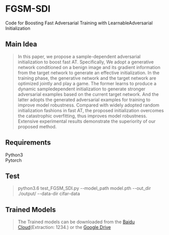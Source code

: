 # FGSM-SDI
Code for Boosting Fast Adversarial Training with LearnableAdversarial Initialization
## Main Idea
> In this paper, we propose a sample-dependent adversarial initialization to boost fast AT. Specifically, We adopt a generative network conditioned on a benign image and its gradient information from the target network to generate an effective initialization. In the training phase, the generative network and the target network are optimized jointly and play a game. The former learns to produce a dynamic sampledependent initialization to generate stronger adversarial examples based on the current target network. And the latter adopts the generated adversarial examples for training to improve model robustness. Compared with widely adopted random initialization fashions in fast AT, the proposed initialization overcomes the catastrophic overfitting, thus improves model robustness. Extensive experimental results demonstrate the superiority of our proposed method.
## Requirements
Python3 </br>
Pytorch </br>
## Test
> python3.6 test_FGSM_SDI.py --model_path model.pth --out_dir ./output/ --data-dir cifar-data
## Trained Models
> The Trained models can be downloaded from the [Baidu Cloud](https://pan.baidu.com/s/1ZEv-7gSEI4gi64PvCnM3ww)(Extraction: 1234.) or the [Google Drive](https://drive.google.com/drive/folders/1972Yhxte4318qbpllyul5dVmvo-VpWVW?usp=sharing)
